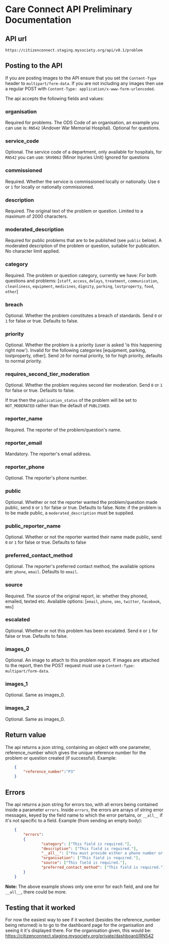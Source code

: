 # Care Connect API Preliminary Documentation

## API url

```
https://citizenconnect.staging.mysociety.org/api/v0.1/problem
```

## Posting to the API

If you are posting images to the API ensure that you set the `Content-Type` header to `multipart/form-data`. If you are not including any images then use a regular POST with `Content-Type: application/x-www-form-urlencoded`.

The api accepts the following fields and values:

### organisation
Required for problems. The ODS Code of an organisation, an example you can use is: `RN542` (Andover War Memorial Hospital). Optional for questions.

### service_code
Optional. The service code of a department, only available for hospitals, for `RN542` you can use: `SRV0062` (Minor Injuries Unit) Ignored for questions

### commissioned
Required. Whether the service is commissioned locally or nationally. Use `0` or `1` for locally or nationally commissioned.

### description
Required. The original text of the problem or question. Limited to a maximum of 2000 characters.

### moderated_description
Required for public problems that are to be published (see `public` below). A moderated description of the problem or question, suitable for publication. No character limit applied.

### category
Required. The problem or question category, currently we have:
For both questions and  problems: [`staff`, `access`, `delays`, `treatment`, `communication`, `cleanliness`, `equipment`, `medicines`, `dignity`, `parking`, `lostproperty`, `food`, `other`]

### breach
Optional. Whether the problem constitutes a breach of standards. Send `0` or `1` for false or true. Defaults to false.

### priority
Optional. Whether the problem is a priority (user is asked 'is this happening right now'). Invalid for the following categories [equipment, parking, lostproperty, other]. Send `20` for normal priority, `50` for high priority, defaults to normal priority.

### requires_second_tier_moderation
Optional. Whether the problem requires second tier moderation. Send `0` or `1` for false or true. Defaults to false.

If true then the `publication_status` of the problem will be set to `NOT_MODERATED` rather than the default of `PUBLISHED`.

### reporter_name
Required. The reporter of the problem/question's name.

### reporter_email
Mandatory. The reporter's email address.

### reporter_phone
Optional. The reporter's phone number.

### public
Optional. Whether or not the reporter wanted the problem/question made public, send `0` or `1` for false or true. Defaults to false. Note: if the problem is to be made public, a `moderated_description` must be supplied.

### public_reporter_name
Optional. Whether or not the reporter wanted their name made public, send `0` or `1` for false or true. Defaults to false

### preferred_contact_method
Optional. The reporter's preferred contact method, the available options are: `phone`, `email`. Defaults to `email`.

### source
Required. The source of the original report, ie: whether they phoned, emailed, texted etc. Available options: [`email`, `phone`, `sms`, `twitter`, `facebook`, `mms`]

### escalated
Optional. Whether or not this problem has been escalated. Send `0` or `1` for false or true. Defaults to false.

### images_0

Optional. An image to attach to this problem report. If images are attached to the report, then the POST request must use a `Content-Type: multipart/form-data`.

### images_1

Optional. Same as images_0.

### images_2

Optional. Same as images_0.

## Return value
The api returns a json string, containing an object with one parameter, reference_number which gives the unique reference number for the problem or question created (if successful). Example:

``` JSON
    {
        "reference_number":"P3"
    }
```

## Errors
The api returns a json string for errors too, with all errors being contained inside a parameter `errors`. Inside `errors`, the errors are arrays of string error messages, keyed by the field name to which the error pertains, or `__all__` if it's not specific to a field. Example (from sending an empty body):

``` JSON
    {
        "errors":
        {
                "category": ["This field is required."],
                "description": ["This field is required."],
                "__all__": ["You must provide either a phone number or an email address."],
                "organisation": ["This field is required."],
                "source": ["This field is required."],
                "preferred_contact_method": ["This field is required."]
        }
    }
```

**Note:** The above example shows only one error for each field, and one for `__all__`, there could be more.

## Testing that it worked
For now the easiest way to see if it worked (besides the reference_number being returned) is to go to the dashboard page for the organisation and seeing it it's displayed there. For the organisation given, this would be: https://citizenconnect.staging.mysociety.org/private/dashboard/RN542
